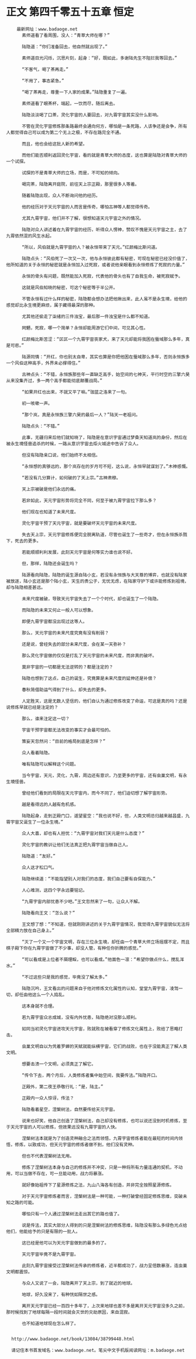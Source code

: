 # 正文 第四千零五十五章 恒定
        最新网址：www.badaoge.net
          素师道看了看周围，没人：“青草大师在哪？”
      
          陆隐道：“你们准备回去，他自然就出现了。”
      
          素师道目光闪烁，沉思片刻，起身：“好，既如此，多谢陆先生不阻拦我等回去。”
      
          “不客气，喝了茶再走。”
      
          “不用了，事态紧急。”
      
          “喝了茶再走，尊重一下人家的成果。”陆隐重复了一遍。
      
          素师道看了眼茶杯，端起，一饮而尽，随后离去。
      
          陆隐淡淡喝了口茶，灵化宇宙的人要回去，对九霄宇宙其实没什么影响。
      
          不管在灵化宇宙修炼那条路最终会通向何方，哪怕是一条死路，人该争还是会争，所有人都觉得自己可以成为第二个无上之极，不存在路完全不通。
      
          而且，他也会给这批人新的希望。
      
          而他们能否顺利返回灵化宇宙，看的就是青草大师的态度，这也算是陆隐对青草大师的一个试探。
      
          试探的不是青草大师的立场，而是，不可知的倾向。
      
          喝完茶，陆隐离开庭院，前往天上宗正殿，那里很多人等着。
      
          随着陆隐出现，众人不断询问他的经历。
      
          他的经历对于天元宇宙的人而言是传奇，哪怕古神等人都觉得传奇。
      
          尤其九霄宇宙，他们并不了解，很想知道天元宇宙之外的情况。
      
          陆隐对众人讲述着在九霄宇宙的经历，听得众人愣神，赞叹不愧是天元宇宙之主，去了九霄依然混的风生水起。
      
          “所以，风伯就是九霄宇宙的人？被永恒带来了天元。”红颜梅比斯问道。
      
          陆隐点头：“风伯死了一次又一次，他与永恒彼此都有秘密，可现在秘密已经没价值了，他所知道的关于永恒的秘密就是永恒加入过死寂，或者说他亲眼看到永恒修炼了死寂的力量。”
      
          永恒的骨头有问题，既然能加入死寂，代表他的骨头也有了自我生命，被死寂赋予。
      
          这就是风伯知晓的秘密，可这个秘密等于半公开。
      
          不管永恒有过什么样的秘密，陆隐都会想办法把他揪出来，此人虽不是永生境，给他的感觉却比永生境更麻烦，属于藏得最深的那种。
      
          尤其他还偷走了柒绪的三件浊宝，最后那一件浊宝是什么都不知道。
      
          罔魉，死寂，哪一个简单？永恒却能周游它们中间，可见其心性。
      
          红颜梅比斯苦涩：“区区一个九霄宇宙丧家犬，来了天元却能将我困在蜃域那么多年，真是可悲。”
      
          陆源同情：“开红，你也别太自卑，其实也算是你把他困在蜃域那么多年，否则永恒族多一个风伯这种高手，外界未必撑得住。”
      
          古神点头：“不错，永恒族那些年一直缺乏高手，始空间的七神天，平行时空的三擎六昊从来没集齐过，多一两个高手都能彻底颠覆战局。”
      
          “如果开红也出来，不就又平了嘛。”珈蓝之洛来了一句。
      
          初一咳嗽一声。
      
          “那个岚，真是永恒族三擎六昊的最后一人？”陆天一老祖问。
      
          陆隐点头：“不错。”
      
          此事，无疆归来后他们就知晓了，陆隐是在意识宇宙通过梦桑天知道岚的身份，然后在被永生境怪兽追杀的时候，一路从意识宇宙去炬火城途中告诉了众人。
      
          但没有陆隐亲口说，他们始终不太相信。
      
          “永恒想的真够远的，那个岚存在的岁月可不短，这么说，永恒早就谋划了。”木神感慨。
      
          “若没有几分算计，如何破的了天上宗。”古神肃穆。
      
          天上宗被破是他们永远的痛。
      
          若非如此，天元宇宙形势将完全不同，何至于被九霄宇宙拉下那么多？
      
          他们现在也知道了未来尺度。
      
          灵化宇宙干预了天元宇宙，就是要破坏天元宇宙的未来尺度。
      
          失去天上宗，天元宇宙修炼便完全脱离轨道，尽管也诞生了一些奇才，但在永恒族杀戮下，死去的更多。
      
          若能顺顺利利发展，此刻天元宇宙是何等实力谁也说不好。
      
          但，那样，陆隐还会诞生吗？
      
          陆源看向陆隐，陆隐的诞生源自陆小玄，若没有永恒族与大天尊的博弈，也就没有陆家被放逐，陆小玄还是那个陆小玄，天生的贵公子，无忧无虑，在陆家守护下或许能修炼到祖境，却与陆隐相差甚远。
      
          未来尺度被破，导致天元宇宙失去了一个个时代，却也诞生了一个陆隐。
      
          而陆隐的未来又何止一般人可以想象。
      
          即便九霄宇宙都没出现过这等人。
      
          那么，天元宇宙的未来尺度究竟有没有削弱？
      
          还是说，曾经失去的部分未来尺度，会在某一天弥补？
      
          那么灵化宇宙做的仅仅是打乱了天元宇宙的未来尺度，而非真的破坏。
      
          莫非宇宙的一切都是无法逆转的？都是注定的？
      
          陆隐也想到了这点，自己的诞生，究竟算是未来尺度的延伸还是补偿？
      
          春秋简借助运气得到了什么，却失去的更多。
      
          人定胜天，这是无数人坚信的，他们自认为通过修炼改变了命运，可这是真的吗？还是说修炼早就已经是注定的？
      
          那么，谁来注定这一切？
      
          宇宙干预宇宙都无法改变的事实才会最可怕的。
      
          策妄天忽然问：“目前的格局到底是怎样？”
      
          众人看着陆隐。
      
          唯有陆隐可以解释这个问题。
      
          当今宇宙，天元，灵化，九霄，周边还有意识，乃至更多的宇宙，还有虫巢文明，有永生境怪兽。
      
          曾经他们看到的局限在天元宇宙内，而今不同了，他们迫切想了解宇宙形势。
      
          越是看得远的人越有危机感。
      
          陆隐起身，走到正殿门口，遥望星空：“我也说不好，但，人类文明总归越来越昌盛，九霄宇宙又诞生了一位永生境。”
      
          众人大喜，却也有人担忧：“九霄宇宙对我们天元是什么态度？”
      
          灵化宇宙的教训让他们无法真正把九霄宇宙当做自己人。
      
          陆隐道：“友好。”
      
          众人这才松口气。
      
          陆隐继续道：“不能指望别人对我们的态度，我们自己要有自保能力。”
      
          人心难测，这四个字永远要铭记。
      
          “九霄宇宙内部忧患不少吧。”王文忽然来了一句，让众人不解。
      
          陆隐看向王文：“怎么说？”
      
          王文想了想：“不知道，但就刚刚讲述的关于九霄宇宙情况，我觉得九霄宇宙貌似无法将全部精力放在自己身上。”
      
          “灭了一个又一个宇宙文明，存在三位永生境，却任由一个青草大师立场摇摆不定，而且棋子殿下你在九霄宇宙做了不少事，却没人管，有种任你折腾的感觉。”
      
          “可以看成是上位者不屑理睬，也可以看成。”他面色一凛：“希望你做点什么，搅乱浑水。”
      
          “不过这些只是我的感觉，毕竟没了解太多。”
      
          陆隐沉吟，王文看出的问题来自于他对修炼文化属性的认知，堂堂九霄宇宙，凌驾一切，却任由他这么一个人捣乱。
      
          这本身就不合理。
      
          若九霄宇宙众志成城，没有内外忧患，陆隐绝对没那么顺利。
      
          如同当初灵化宇宙进攻天元宇宙，败就败在被看穿了修炼文化属性上，败给了思略打击。
      
          虫巢文明自以为凭着罗蝉的天赋就能纵横宇宙，它们的战败，也在于没能真正了解人类文明。
      
          想要击溃一个文明，必须真正了解它。
      
          “传令下去，两个月后，人类修炼者集中始空间，我要传法。”陆隐开口。
      
          正殿外，第二夜王恭敬行礼：“是，陆主。”
      
          正殿内一众人惊讶，传法？
      
          陆隐看着星空，涅槃树法，自然要传给天元宇宙。
      
          说来也好笑，他自己创造了涅槃树法，自己却没有修炼，也可以说还没到时机修炼，至于天元宇宙的人可以修炼，但效果远没有九霄宇宙的人快。
      
          涅槃树法本就是为了创造灵种融合之法而领悟，九霄宇宙修炼者能在最短的时间内领悟，修炼，以致成功，但天元宇宙的修炼者做不到，他们没有灵种。
      
          但也不代表涅槃树法无用。
      
          修炼了涅槃树法本身与自己的修炼并不冲突，只是一种将所有力量连通的契机，不动用，可以当做不存在，可一旦能动用，战力将暴涨。
      
          就好像始祖传下了星源修炼之法，九山八海各有创造，并非完全按照星源修炼。
      
          对于天元宇宙修炼者而言，涅槃树法是一种可能，一种打破曾经固定修炼思维，突破未知之路的可能。
      
          哪怕只有一个人通过涅槃树法走出其它的路也值了。
      
          说是传法，其实大部分人得到的只是涅槃树法的修炼思维，陆隐没有那么多绿色光点给他们，他能给予的只是有限的一批人。
      
          这已经是他可以为天元宇宙做到的最多的了。
      
          天元宇宙毕竟不是九霄宇宙。
      
          此刻九霄宇宙接受过涅槃树法传承的修炼者，近半都成功了，战力呈倍数暴涨，连虫巢文明都震惊。
      
          与众人又说了一会，陆隐离开了天上宗，到了就近的地球。
      
          地球，好久没来了，有种恍如隔世之感。
      
          离开天元宇宙已经一百四十多年了，上次来地球也差不多是离开天元宇宙没多久之前，那时候找到了地球每隔一段时间就会灭世的灾劫原因，来自混寂。
      
          也不知道地球现在怎么样了。
      
      
      http://www.badaoge.net/book/13084/38799448.html
      
      请记住本书首发域名：www.badaoge.net。笔尖中文手机版阅读网址：m.badaoge.net